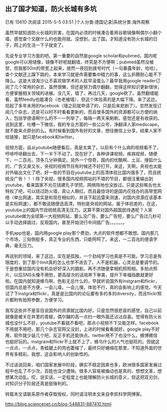 ## 出了国才知道，防火长城有多坑

已有 15610 次阅读 2015-5-5 03:51 |个人分类:德国记录|系统分类:海外观察

虽然早就知道防火长城的厉害，在国内必须的时候凑合着用谷歌镜像啊偶尔小翻个墙，感觉查个文献什么的也能将就。没想到，出了国，才知道没有防火长城的日子，网上的生活一下子就变了。

先说专业学习方面的吧。第一重要的自然是google scholar和pubmed，国内呢google可以用镜像，镜像不好呢就翻墙，终究是不方便啊；pubmed虽然没被禁，但我那50m的带宽上起来，居然一夜回到拨号时代（一句暴露年龄，哈哈），查个文献还上蹿下跳的，本来学习就是件需要集中精力的事，这么折腾耐心能不下降么。这是大浪淘沙让不喜欢做学术的人趁早滚蛋么？最早我用google reader订阅了几个常用的杂志，虽然很懒，但还是努力偶尔翻翻，觉得这样知识更新很快，方便掌握相关领域的进展。没几天，墙了，再过几天，google砍了。虽然翻墙能看，虽然feedly也能凑合（也老被墙），但这个体验真的是大幅下降。来了这边，拾起了多年未用的facebook（墙之前就申请了的，只是后来悲剧了）。忽然发现订阅几个杂志，还是可以时不时看看更新的，而且很多国外的资源都可以方便的纳入，包括学德语啊什么的不一一列举了，每隔一两天来刷刷，感觉还是有收获的。说到这里，吐槽一下微信，我的专业方面的一些公众号，净翻译人家medscape，就不能来点原创的么。有时候看到国外有好的文章，想往微信上分享，结果人家不给链接，就只是facebook和twitter。

视频方面，自从youtube随便看后，真是太爽了。以前有个什么病的视频看不了，哼哧哼哧翻出去，下一半下不动了。现在好了，各种讲课视频，疾病视频，随便下，一二百兆，顶多几分钟搞定。另外一个惊奇，国内的优酷啊、土豆、搜狐什么的，广告又臭又长，央视的视频节目有时候还不好打开。来这，天啊，央视也太能对外输出文化了吧，好一些的节目在youtube上的高清体验比国内强多了，而且统统没广告！！！除了央视，很多国内视频网站的不错的节目，都很注重输出到youtube，看来国家不光花钱建孔子学院，网络阵地也没放过。只是这些喉舌也太特权了吧，可以绕过防火墙，真让人眼红。而且最惊讶的是国内花钱办的高带宽网络（单比网速，其实是和现在相似的，并且下起迅雷来测速，对国内资源应该基本是实标网速），都不敢说随便选高清，特别是央视的网站，属于体验差的，在这，youtube上的国内节目统统高清无压力。这算不算对国外超国民待遇呢？人家youtube做为全球第一大视频网站，要么没广告，要么广告短，要么广告过几秒可以手动选择跳过，反观国内，甚至开始流行中间插广告。。。。。。。

手机app也是，国内用google play那个费劲，大点的软件想都不敢想。国内那几个市场，三俗倒挺多，真正专业的东西，只能呵呵了。来这，一二百兆的德语字典，毫无压力。

再说别的领域，来了这边，实在是孤独，一个劲纯学习也真是不可能。学习总是有限度的，到了那个limit真的怎么也学不进去了。人不是机器，心灵总是要调节的。于是想重拾国内没有机会好好深入的摄影。再不济随便拿相机照照相，多拍点照片，以后SNS头像不用愁，更高层次的话培养下审美，提升下幸福指数就更好啦。在国内就知道蜂鸟啊、色影无忌什么的，早就听说国外有instgram和flickr，但国内总是不方便，一会儿墙，一会儿慢。体验不行，真的会影响上的感觉。今天试了下instgra和flickr，真是是比国内的论坛要有多的多的diversity，而且flickr照片都附有拍照参数，方便学习。

我写这些并不是盲目说国外的资源就比国内好。只是忽然很悲哀的感觉，自己以前就像是被关在井里的青蛙，偶尔蹦的高一点扫一眼外面还沾沾自喜。觉得有防火长城也没什么不好，youtube不看就不看吧，那点小视频不下又能怎样。facebook不用就不用吧，那几个杂志官网又没封，上进的时候看看就好。google play不好用，软件就少装几个吧，反正手机还能快点。twitter用不了也没什么，微博微信也挺好玩的。instgram和flickr不上就不上了，蜂鸟什么的人气也挺旺的。但就这一点点，一点点，青蛙腿上的肉也萎缩了，最终只好蜷缩在那里，不知道外面的世界有多精彩。我想，这会影响人的创新性的。

不过话说回来，咱们国家发展中阶段，确实不稳定因素也多，欧洲很多国家发展过程中也乱了不少次，百姓也没少遭殃。很多人容易被煽动也是真的，想想文革，想想某次动乱。哎，说实话，一定程度上也能理解防火长城的意义，但这把双刃剑，对知识分子阶层还真是挺锋利的。



转载本文请联系原作者获取授权，同时请注明本文来自李凯科学网博客。

http://blog.sciencenet.cn/blog-548831-887410.html
